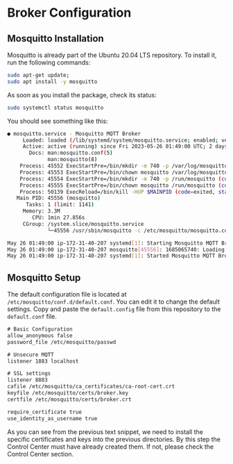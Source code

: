 # Broker Configuration

## Mosquitto Installation

Mosquitto is already part of the Ubuntu 20.04 LTS repository. To install it, run the following commands:

```bash
sudo apt-get update;
sudo apt install -y mosquitto
```

As soon as you install the package, check its status:

```bash
sudo systemctl status mosquitto
```

You should see something like this:

```bash
● mosquitto.service - Mosquitto MQTT Broker
     Loaded: loaded (/lib/systemd/system/mosquitto.service; enabled; vendor preset: enabled)
     Active: active (running) since Fri 2023-05-26 01:49:00 UTC; 2 days ago
       Docs: man:mosquitto.conf(5)
             man:mosquitto(8)
    Process: 45552 ExecStartPre=/bin/mkdir -m 740 -p /var/log/mosquitto (code=exited, status=0/SUCCESS)
    Process: 45553 ExecStartPre=/bin/chown mosquitto /var/log/mosquitto (code=exited, status=0/SUCCESS)
    Process: 45554 ExecStartPre=/bin/mkdir -m 740 -p /run/mosquitto (code=exited, status=0/SUCCESS)
    Process: 45555 ExecStartPre=/bin/chown mosquitto /run/mosquitto (code=exited, status=0/SUCCESS)
    Process: 50139 ExecReload=/bin/kill -HUP $MAINPID (code=exited, status=0/SUCCESS)
   Main PID: 45556 (mosquitto)
      Tasks: 1 (limit: 1141)
     Memory: 3.3M
        CPU: 1min 27.856s
     CGroup: /system.slice/mosquitto.service
             └─45556 /usr/sbin/mosquitto -c /etc/mosquitto/mosquitto.conf

May 26 01:49:00 ip-172-31-40-207 systemd[1]: Starting Mosquitto MQTT Broker...
May 26 01:49:00 ip-172-31-40-207 mosquitto[45556]: 1685065740: Loading config file /etc/mosquitto/conf.d/default.conf
May 26 01:49:00 ip-172-31-40-207 systemd[1]: Started Mosquitto MQTT Broker.
```

## Mosquitto Setup

The default configuration file is located at `/etc/mosquitto/conf.d/default.conf`. You can edit it to change the default settings. Copy and paste the `default.config` file from this repository to the `default.conf` file.

```txt
# Basic Configuration
allow_anonymous false
password_file /etc/mosquitto/passwd

# Unsecure MQTT
listener 1883 localhost

# SSL settings
listener 8883
cafile /etc/mosquitto/ca_certificates/ca-root-cert.crt
keyfile /etc/mosquitto/certs/broker.key
certfile /etc/mosquitto/certs/broker.crt

require_certificate true
use_identity_as_username true
```

As you can see from the previous text snippet, we need to install the specific certificates and keys into the previous directories. By this step the Control Center must have already created them. If not, please check the Control Center section.
